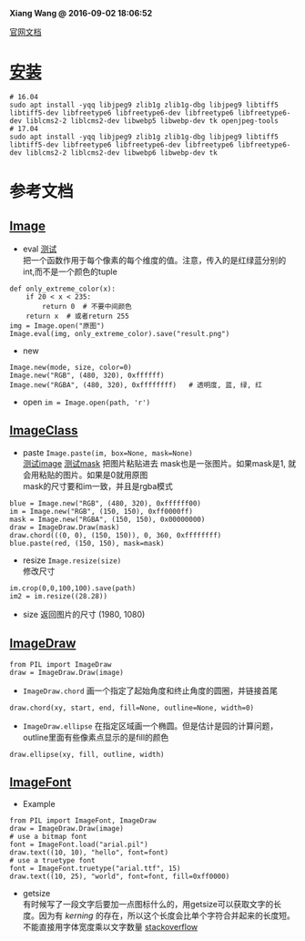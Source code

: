 **Xiang Wang @ 2016-09-02 18:06:52**

[官网文档](https://pillow.readthedocs.io/en/stable/index.html)

# [安装][install]

```
# 16.04
sudo apt install -yqq libjpeg9 zlib1g zlib1g-dbg libjpeg9 libtiff5 libtiff5-dev libfreetype6 libfreetype6-dev libfreetype6 libfreetype6-dev liblcms2-2 liblcms2-dev libwebp5 libwebp-dev tk openjpeg-tools 
# 17.04
sudo apt install -yqq libjpeg9 zlib1g zlib1g-dbg libjpeg9 libtiff5 libtiff5-dev libfreetype6 libfreetype6-dev libfreetype6 libfreetype6-dev liblcms2-2 liblcms2-dev libwebp6 libwebp-dev tk
```

# 参考文档
## [Image](https://pillow.readthedocs.io/en/stable/reference/Image.html#)
* eval
[测试](./pillow_example/eval.py)  
把一个函数作用于每个像素的每个维度的值。注意，传入的是红绿蓝分别的int,而不是一个颜色的tuple
```
def only_extreme_color(x):
    if 20 < x < 235:
        return 0  # 不要中间颜色
    return x  # 或者return 255
img = Image.open("原图")
Image.eval(img, only_extreme_color).save("result.png")
```
* new
```
Image.new(mode, size, color=0)
Image.new("RGB", (480, 320), 0xffffff)  
Image.new("RGBA", (480, 320), 0xffffffff)   # 透明度, 蓝, 绿, 红
```
* open
`im = Image.open(path, 'r')`

## [ImageClass][image-class]
* paste `Image.paste(im, box=None, mask=None)`  
[测试image](./pillow_example/image_test.py)
[测试mask](./pillow_example/mask_test.py)
把图片粘贴进去
mask也是一张图片。如果mask是1, 就会用粘贴的图片。如果是0就用原图  
mask的尺寸要和im一致，并且是rgba模式  
```
blue = Image.new("RGB", (480, 320), 0xffffff00)
im = Image.new("RGB", (150, 150), 0xff0000ff)
mask = Image.new("RGBA", (150, 150), 0x00000000)
draw = ImageDraw.Draw(mask)
draw.chord(((0, 0), (150, 150)), 0, 360, 0xffffffff)
blue.paste(red, (150, 150), mask=mask)
```

* resize `Image.resize(size)`  
修改尺寸
```
im.crop(0,0,100,100).save(path)
im2 = im.resize((28.28))
```

* size
返回图片的尺寸 (1980, 1080)

## [ImageDraw](https://pillow.readthedocs.io/en/stable/reference/ImageDraw.html#)
```
from PIL import ImageDraw
draw = ImageDraw.Draw(image)
```
* `ImageDraw.chord`
画一个指定了起始角度和终止角度的圆圈，并链接首尾
```
draw.chord(xy, start, end, fill=None, outline=None, width=0)
```

* `ImageDraw.ellipse`
在指定区域画一个椭圆。但是估计是园的计算问题，outline里面有些像素点显示的是fill的颜色
```
draw.ellipse(xy, fill, outline, width)
```

## [ImageFont][imagefont]
* Example
```
from PIL import ImageFont, ImageDraw 
draw = ImageDraw.Draw(image)
# use a bitmap font
font = ImageFont.load("arial.pil")
draw.text((10, 10), "hello", font=font)
# use a truetype font
font = ImageFont.truetype("arial.ttf", 15)
draw.text((10, 25), "world", font=font, fill=0xff0000)
```
* getsize  
有时候写了一段文字后要加一点图标什么的，用getsize可以获取文字的长度。因为有 *kerning* 的存在，所以这个长度会比单个字符合并起来的长度短。不能直接用字体宽度乘以文字数量 [stackoverflow](https://stackoverflow.com/questions/43828955/measuring-width-of-text-python-pil)


[install]: https://pillow.readthedocs.io/en/stable/installation.html#linux-installation
[imagefont]: https://pillow.readthedocs.io/en/stable/reference/ImageFont.html
[image-class]: https://pillow.readthedocs.io/en/stable/reference/Image.html#the-image-class
